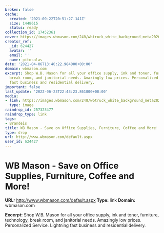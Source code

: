 ```yaml
---
broken: false
cache:
  created: '2021-09-22T20:51:27.141Z'
  size: 1448615
  status: ready
collection_id: 17452361
cover: https://images.wbmason.com/240/wbtruck_white_background_meta2020.jpg
creator_ref:
  _id: 624427
  avatar: ''
  email: ''
  name: pitosalas
date: '2021-04-06T13:40:22.984000+00:00'
domain: wbmason.com
excerpt: Shop W.B. Mason for all your office supply, ink and toner, furniture, technology,
  break room, and janitorial needs. Amazingly low prices. Personalized Service. Lightning
  fast business and residential delivery.
important: false
last_update: '2022-06-23T22:43:23.861000+00:00'
media:
- link: https://images.wbmason.com/240/wbtruck_white_background_meta2020.jpg
  type: image
raindrop_id: 257323477
raindrop_type: link
tags:
- Brandeis
title: WB Mason - Save on Office Supplies, Furniture, Coffee and More!
type: drop
url: http://www.wbmason.com/default.aspx
user_id: 624427
---
```


# WB Mason - Save on Office Supplies, Furniture, Coffee and More!

**URL:** http://www.wbmason.com/default.aspx
**Type:** link
**Domain:** wbmason.com

**Excerpt:** Shop W.B. Mason for all your office supply, ink and toner, furniture, technology, break room, and janitorial needs. Amazingly low prices. Personalized Service. Lightning fast business and residential delivery.
